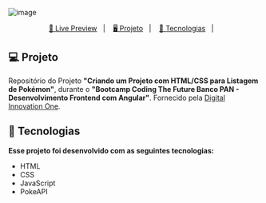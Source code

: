 ![image](https://github.com/matheusesdev/Pokedex/assets/144345022/aa8a9a31-41b0-4bdc-a36e-9cb01c6c9d31)

<p align="center">
  <a href="https://matheusesdev.github.io/Pokedex/" target="_blank">🔗 Live Preview</a>&nbsp;&nbsp;&nbsp;|&nbsp;&nbsp;&nbsp;
  <a href="#-projeto">🖥️ Projeto</a>&nbsp;&nbsp;&nbsp;|&nbsp;&nbsp;&nbsp;
  <a href="#-tecnologias">🚀 Tecnologias</a>&nbsp;&nbsp;&nbsp;|&nbsp;&nbsp;&nbsp;
</p>

## 💻 Projeto

Repositório do Projeto **"Criando um Projeto com HTML/CSS para Listagem de Pokémon"**, durante o **"Bootcamp Coding The Future Banco PAN - Desenvolvimento Frontend com Angular"**. Fornecido pela [Digital Innovation One](https://www.dio.me/).

## 🚀 Tecnologias

<b>Esse projeto foi desenvolvido com as seguintes tecnologias:</b>

- HTML
- CSS
- JavaScript
- PokeAPI
